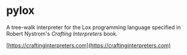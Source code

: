 # pylox

A tree-walk interpreter for the Lox programming language specified in
Robert Nystrom's *Crafting Interpreters* book.

[https://craftinginterpreters.com](https://craftinginterpreters.com)
